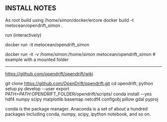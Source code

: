 INSTALL NOTES 
------------------

As root build using 
/home/simon/docker/ercore
docker build -t metocean/opendrift_simon .

run (interactively)

docker run -it metocean/opendrift_simon

docker run -it -v /home/simon:/home/simon metocean/opendrift_simon # example with a mounted folder


------------------
https://github.com/opendrift/opendrift/wiki

git clone https://github.com/OpenDrift/opendrift.git
cd opendrift; 
python setup.py develop --user
export PATH=$PATH:$OPENDRIFT_FOLDER/opendrift/scripts/
conda install --yes hdf4 numpy scipy matplotlib basemap netcdf4 configobj pillow gdal pyproj

conda is the package manager. Anaconda is a set of about a hundred packages including conda, numpy, scipy, ipython notebook, and so on. 